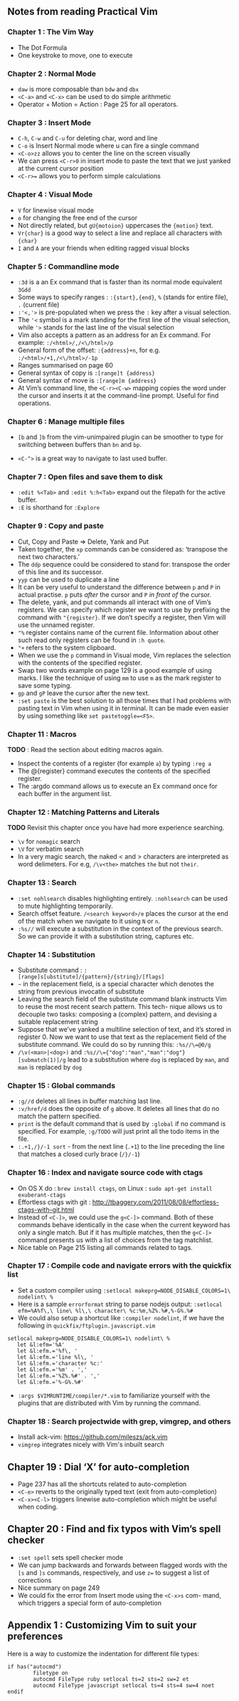## Notes from reading Practical Vim

### Chapter 1 : The Vim Way

* The Dot Formula
* One keystroke to move, one to execute

### Chapter 2 : Normal Mode

* `daw` is more composable than `bdw` and `dbx`
* `<C-a>` and `<C-x>` can be used to do simple arithmetic
* Operator + Motion = Action : Page 25 for all operators.


### Chapter 3 : Insert Mode

* `C-h`, `C-w` and `C-u` for deleting char, word and line
* `C-o` is Insert Normal mode where u can fire a single command
* `<C-o>zz` allows you to center the line on the screen visually
* We can press `<C-r>0` in insert mode to paste the text that we just yanked at the current cursor position
* `<C-r>=` allows you to perform simple calculations

### Chapter 4 : Visual Mode

* `V` for linewise visual mode
* `o` for changing the free end of the cursor
* Not directly related, but `gU{motoion}` uppercases the `{motion}` text.
* `Vr{char}` is a good way to select a line and replace all characters with `{char}`
* `I` and `A` are your friends when editing ragged visual blocks

### Chapter 5 : Commandline mode

* `:3d` is a an Ex command that is faster than its normal mode equivalent `3Gdd`
* Some ways to specify ranges : `:{start},{end}`, `%` (stands for entire file), `.` (current file)
* `:'<,'>` is pre-populated when we press the `:` key after a visual selection.
* The `'<` symbol is a mark standing for the first line of the visual selection, while `'>` stands for the last line of the visual selection
* Vim also accepts a pattern as an address for an Ex command. For example: `:/<html>/,/<\/html>/p`
* General form of the offset: `:{address}+n`, for e.g. `:/<html>/+1,/<\/html>/-1p`
* Ranges summarised on page 60
* General syntax of copy is `:[range]t {address}`
* General syntax of move is `:[range]m {address}`
* At Vim’s command line, the `<C-r><C-w>` mapping copies the word under the cursor and inserts it at the command-line prompt. Useful for find operations.

### Chapter 6 : Manage multiple files

* `[b` and `]b` from the vim-unimpaired plugin can be smoother to type for
  switching between buffers than `bn` and `bp`.

* `<C-^>` is a great way to navigate to last used buffer.

### Chapter 7 : Open files and save them to disk

* `:edit %<Tab>` and `:edit %:h<Tab>` expand out the filepath for the active buffer.
* `:E` is shorthand for `:Explore`

### Chapter 9 : Copy and paste

* Cut, Copy and Paste => Delete, Yank and Put
* Taken together, the `xp` commands can be considered as: ‘transpose the next
  two characters.’
* The `ddp` sequence could be considered to stand for: transpose the order of
  this line and its successor.
* `yyp` can be used to duplicate a line
* It can be very useful to understand the difference between `p` and `P` in
  actual practise. `p` puts *after* the cursor and `P` *in front of* the
cursor.
* The delete, yank, and put commands all interact with one of Vim’s registers.
  We can specify which register we want to use by prefixing the command with
`"{register}`. If we don’t specify a register, then Vim will use the unnamed
register.
* `"%` register contains name of the current file. Information about other such
  read only registers can be found in `:h quote`.
* `"+` refers to the system clipboard.
* When we use the `p` command in Visual mode, Vim replaces the selection with the
  contents of the specified register.
* Swap two words example on page 129 is a good example of using marks. I like
  the technique of using `mm` to use `m` as the mark register to save some
  typing.
* `gp` and `gP` leave the cursor after the new text.
* `:set paste` is the best solution to all those times that I had problems with
  pasting text in Vim when using it in terminal. It can be made even easier by
  using something like `set pastetoggle=<F5>`.

### Chapter 11 : Macros

**TODO** : Read the section about editing macros again.

* Inspect the contents of a register (for example `a`) by typing `:reg a`
* The @{register} command executes the contents of the specified register.
* The :argdo command allows us to execute an Ex command once for each buffer in the argument list.

### Chapter 12 : Matching Patterns and Literals

**TODO** Revisit this chapter once you have had more experience searching.

* `\v` for `nomagic` search
* `\V` for verbatim search
* In a very magic search, the naked < and > characters are interpreted as word delimeters. For e.g, `/\v<the>` matches `the` but not `their`.

### Chapter 13 : Search

* `:set nohlsearch` disables highlighting entirely. `:nohlsearch` can be used
  to mute highlighting temporarily.
* Search offset feature. `/<search keyword>/e` places the cursor at the end of
  the match when we navigate to it using `N` or `n`.
* `:%s//` will execute a substitution in the context of the previous search. So
  we can provide it with a substitution string, captures etc.

### Chapter 14 : Substitution

* Substitute command : `:[range]s[ubstitute]/{pattern}/{string}/[flags]`
* `~` in the replacement field, is a special character which denotes the string
  from previous invocatin of substitute
* Leaving the search field of the substitute command blank instructs Vim to
  reuse the most recent search pattern. This tech- nique allows us to decouple
  two tasks: composing a (complex) pattern, and devising a suitable replacement
  string
* Suppose that we’ve yanked a multiline selection of text, and it’s stored in
  register 0. Now we want to use that text as the replacement field of the
  substitute command. We could do so by running this: `:%s//\=@0/g`
* `/\v(<man>|<dog>)` and `:%s//\={"dog":"man","man":"dog"}[submatch(1)]/g` lead
  to a substitution where `dog` is replaced by `man`, and `man` is replaced by
  `dog`

### Chapter 15 : Global commands

* `:g//d` deletes all lines in buffer matching last line.
* `:v/href/d` does the opposite of `g` above. It deletes all lines that do no
  match the pattern specified.
* `print` is the default command that is used by `:global` if no command is
  specified. For example, `:g/TODO` will just print all the todo items in the
  file.
* `:.+1,/}/-1 sort` - from the next line (`.+1`) to the line preceding the line
  that matches a closed curly brace (`/}/-1`)

### Chapter 16 : Index and navigate source code with ctags

* On OS X do : `brew install ctags`, on Linux : `sudo apt-get install exuberant-ctags`
* Effortless ctags with git : http://tbaggery.com/2011/08/08/effortless-ctags-with-git.html
* Instead of `<C-]>`, we could use the `g<C-]>` command. Both of these commands
  behave identically in the case when the current keyword has only a single match.
  But if it has multiple matches, then the `g<C-]>` command presents us with a list
  of choices from the tag matchlist.
* Nice table on Page 215 listing all commands related to tags.

### Chapter 17 : Compile code and navigate errors with the quickfix list

* Set a custom compiler using `:setlocal makeprg=NODE_DISABLE_COLORS=1\
  nodelint\ %`
* Here is a sample `errorformat` string to parse nodejs output:
  `:setlocal efm=%A%f\,\ line\ %l\,\ character\ %c:%m,%Z%.%#,%-G%.%#`
* We could also setup a shortcut like `:compiler nodelint`, if we have the
  following in `quickfix/ftplugin.javascript.vim`

```
setlocal makeprg=NODE_DISABLE_COLORS=1\ nodelint\ %
   let &l:efm='%A'
   let &l:efm.='%f\, '
   let &l:efm.='line %l\, '
   let &l:efm.='character %c:'
   let &l:efm.='%m' . ','
   let &l:efm.='%Z%.%#' . ','
   let &l:efm.='%-G%.%#'
```

* `:args $VIMRUNTIME/compiler/*.vim` to familiarize yourself with the plugins
  that are distributed with Vim by running the command.

### Chapter 18 : Search projectwide with grep, vimgrep, and others

* Install ack-vim: https://github.com/mileszs/ack.vim
* `vimgrep` integrates nicely with Vim's inbuilt search

## Chapter 19 : Dial ‘X’ for auto-completion

* Page 237 has all the shortcuts related to auto-completion
* `<C-e>` reverts to the originally typed text (exit from auto-completion)
* `<C-x><C-l>` triggers linewise auto-completion which might be useful when coding.

## Chapter 20 : Find and fix typos with Vim’s spell checker

* `:set spell` sets spell checker mode
* We can jump backwards and forwards between flagged words with the `[s` and
  `]s` commands, respectively, and use `z=` to suggest a list of corrections
* Nice summary on page 249
* We could fix the error from Insert mode using the `<C-x>s` com- mand, which
  triggers a special form of auto-completion

## Appendix 1 : Customizing Vim to suit your preferences

Here is a way to customize the indentation for different file types:

```
if has("autocmd")
        filetype on
        autocmd FileType ruby setlocal ts=2 sts=2 sw=2 et
        autocmd FileType javascript setlocal ts=4 sts=4 sw=4 noet
endif
```


